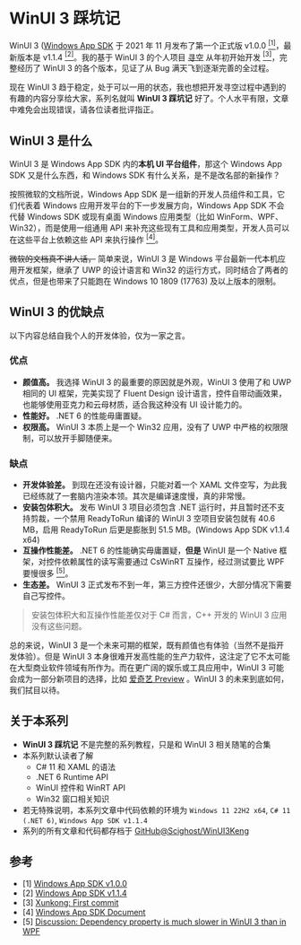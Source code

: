 # WinUI 3 踩坑记

WinUI 3 ([Windows App SDK](https://github.com/microsoft/WindowsAppSDK) 于 2021 年 11 月发布了第一个正式版 v1.0.0 [<sup>[1]</sup>](#参考)，最新版本是 v1.1.4 [<sup>[2]</sup>](#参考)。我的基于 WinUI 3 的个人项目 [寻空](https://github.com/xunkong/xunkong) 从年初开始开发 [<sup>[3]</sup>](#参考)，完整经历了 WinUI 3 的各个版本，见证了从 Bug 满天飞到逐渐完善的全过程。

现在 WinUI 3 趋于稳定，处于可以一用的状态，我也想把开发寻空过程中遇到的有趣的内容分享给大家，系列名就叫 **WinUI 3 踩坑记** 好了。个人水平有限，文章中难免会出现错误，请各位读者批评指正。

## WinUI 3 是什么

WinUI 3 是 Windows App SDK 内的**本机 UI 平台组件**，那这个 Windows App SDK 又是什么东西，和 Windows SDK 有什么关系，是不是改名部的新操作？

按照微软的文档所说，Windows App SDK 是一组新的开发人员组件和工具，它们代表着 Windows 应用开发平台的下一步发展方向，Windows App SDK 不会代替 Windows SDK 或现有桌面 Windows 应用类型（比如 WinForm、WPF、Win32），而是使用一组通用 API 来补充这些现有工具和应用类型，开发人员可以在这些平台上依赖这些 API 来执行操作 [<sup>[4]</sup>](#参考)。

~~微软的文档真不讲人话，~~ 简单来说，WinUI 3 是 Windows 平台最新一代本机应用开发框架，继承了 UWP 的设计语言和 Win32 的运行方式，同时结合了两者的优点，但是也带来了只能跑在 Windows 10 1809 (17763) 及以上版本的限制。

## WinUI 3 的优缺点

以下内容总结自我个人的开发体验，仅为一家之言。

### 优点

- **颜值高。** 我选择 WinUI 3 的最重要的原因就是外观，WinUI 3 使用了和 UWP 相同的 UI 框架，完美实现了 Fluent Design 设计语言，控件自带动画效果，也能够使用亚克力和云母材质，适合我这种没有 UI 设计能力的。
- **性能好。** .NET 6 的性能毋庸置疑。
- **权限高。** WinUI 3 本质上是一个 Win32 应用，没有了 UWP 中严格的权限限制，可以放开手脚随便来。

### 缺点

- **开发体验差。** 到现在还没有设计器，只能对着一个 XAML 文件空写，为此我已经练就了一套脑内渲染本领。其次是编译速度慢，真的非常慢。
- **安装包体积大。** 发布 WinUI 3 项目必须包含 .NET 运行时，并且暂时还不支持剪裁，一个禁用 ReadyToRun 编译的 WinUI 3 空项目安装包就有 40.6 MB，启用 ReadyToRun 后更是膨胀到 51.5 MB。(Windows App SDK v1.1.4 x64)
- **互操作性能差。** .NET 6 的性能确实毋庸置疑，**但是** WinUI 是一个 Native 框架，对控件依赖属性的读写需要通过 CsWinRT 互操作，经过测试要比 WPF 要慢很多 [<sup>[5]</sup>](#参考)。
- **生态差。** WinUI 3 正式发布不到一年，第三方控件还很少，大部分情况下需要自己写控件。

> 安装包体积大和互操作性能差仅对于 C# 而言，C++ 开发的 WinUI 3 应用没有这些问题。

总的来说，WinUI 3 是一个未来可期的框架，既有颜值也有体验（当然不是指开发体验）。但是 WinUI 3 本身很难开发高性能的生产力软件，这注定了它不太可能在大型商业软件领域有所作为。而在更广阔的娱乐或工具应用中，WinUI 3 可能会成为一部分新项目的选择，比如 [爱奇艺 Preview](https://www.microsoft.com/store/apps/9NBLGGH4NBXB) 。WinUI 3 的未来到底如何，我们拭目以待。

## 关于本系列

- **WinUI 3 踩坑记** 不是完整的系列教程，只是和 WinUI 3 相关随笔的合集
- 本系列默认读者了解
    - C# 11 和 XAML 的语法
    - .NET 6 Runtime API
    - WinUI 控件和 WinRT API
    - Win32 窗口相关知识
- 若无特殊说明，本系列文章中代码依赖的环境为 `Windows 11 22H2 x64`, `C# 11 (.NET 6)`, `Windows App SDK v1.1.4`
- 系列的所有文章和代码都存档于 [GitHub@Scighost/WinUI3Keng](https://github.com/Scighost/WinUI3Keng)

## 参考

- [1] [Windows App SDK v1.0.0](https://github.com/microsoft/WindowsAppSDK/releases/tag/v1.0)
- [2] [Windows App SDK v1.1.4](https://github.com/microsoft/WindowsAppSDK/releases/tag/v1.1.4)
- [3] [Xunkong: First commit](https://github.com/xunkong/xunkong/commit/4f377649a5004b595e99daae96d52ad9285f980a)
- [4] [Windows App SDK Document](https://docs.microsoft.com/zh-cn/windows/apps/windows-app-sdk/)
- [5] [Discussion: Dependency property is much slower in WinUI 3 than in WPF](https://github.com/microsoft/microsoft-ui-xaml/issues/1633)

